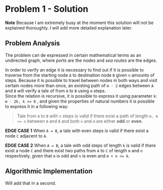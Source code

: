 Problem 1 - Solution
================

**Note** Because I am extremely busy at the moment this solution will not be explained thoroughly. I will add more detailed explanation later.

Problem Analysis
------------------------

The problem can de expressed in certain mathematical terms as an undirected graph, where *ports* are the nodes and *sea routes* are the edges.

In order to verify an edge it is necessary to find out if it is possible to traverse from the starting node ```A``` to destination node ```B``` given ```n``` amounts of steps.
Because it is possible to travel between nodes in both ways and visit certain nodes more than once, an existing path of ```m - 2``` edges between ```A``` and ```B``` will verify a tale of from ```A``` to ```B``` using ```m``` steps.  
Since the relation is recursive, it is possible to express it using parameter ```k```: ```m - 2k, k >= 0``` , and given the properties of natural numbers it is possible to express it in a following way:  
> Tale from ```A``` to ```B``` with ```n``` steps is valid if there exist a path of length ```m, m <= n``` between ```A``` and ```B``` and both ```n``` and ```m``` are either **odd** or **even**.

**EDGE CASE 1**
When ```A = B```, a tale with even steps is valid if there exist a node ```C``` adjacent to ```A```.

**EDGE CASE 2**
When ```A = B```, a tale with odd steps of length ```k``` is valid if there exist a node ```C``` and there exist two paths from ```A``` to ```C``` of length ```m``` and ```n``` respectively, given that ```m``` is odd and ```n``` is even and ```m + n <= k```.

Algorithmic Implementation
-------------------------------------
Will add that in a second.

